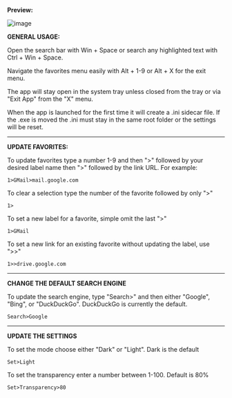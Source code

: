**Preview:**

![image](https://user-images.githubusercontent.com/99512204/166970969-f181093f-1e91-4174-80d2-007b428868f4.png)

**GENERAL USAGE:**

Open the search bar with Win + Space or search any highlighted text with Ctrl + Win + Space.

Navigate the favorites menu easily with Alt + 1-9 or Alt + X for the exit menu.

The app will stay open in the system tray unless closed from the tray or via "Exit App" from the "X" menu.

When the app is launched for the first time it will create a .ini sidecar file. If the .exe is moved the .ini must stay in the same root folder or the settings will be reset.

---

**UPDATE FAVORITES:**

To update favorites type a number 1-9 and then ">" followed by your desired label name then ">" followed by the link URL. For example:
 
    1>GMail>mail.google.com
    
To clear a selection type the number of the favorite followed by only ">"

    1>
   
To set a new label for a favorite, simple omit the last ">"

    1>GMail

To set a new link for an existing favorite without updating the label, use ">>"

    1>>drive.google.com
    
---

**CHANGE THE DEFAULT SEARCH ENGINE**

To update the search engine, type "Search>" and then either "Google", "Bing", or "DuckDuckGo". DuckDuckGo is currently the default.
    
    Search>Google

---

**UPDATE THE SETTINGS**

To set the mode choose either "Dark" or "Light". Dark is the default

    Set>Light
    
To set the transparency enter a number between 1-100. Default is 80%

    Set>Transparency>80
